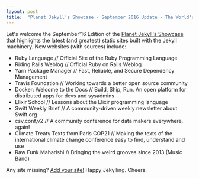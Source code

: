 ```yaml
---
layout: post
title:  "Planet Jekyll's Showcase - September 2016 Update - The World's Greatest Static Sites - Ruby, Rails, Travis, Docker, Yarn, Swift, Elixir, Raw Funk, And Many More"
---
```


Let's welcome the September'16 Edition of the [Planet Jekyll's Showcase](http://planetjekyll.github.io/showcase)
that highlights the latest (and greatest)
static sites built with the Jekyll machinery.
New websites (with sources) include:

- Ruby Language // Official Site of the Ruby Programming Language
- Riding Rails Weblog // Official Ruby on Rails Weblog   
- Yarn Package Manager // Fast, Reliable, and Secure Dependency Management
- Travis Foundation // Working towards a better open source community  
- Docker: Welcome to the Docs // Build, Ship, Run. An open platform for distributed apps for devs and sysadmins
- Elixir School // Lessons about the Elixir programming language
- Swift Weekly Brief // A community-driven weekly newsletter about Swift.org
- csv,conf,v2 // A community conference for data makers everywhere, again!
- Climate Treaty Texts from Paris COP21 // Making the texts of the international climate change conference easy to find, understand and use
- Raw Funk Maharishi // Bringing the weird grooves since 2013 (Music Band)

Any site missing? [Add your site!](https://github.com/planetjekyll/showcase)
Happy Jekylling. Cheers.
